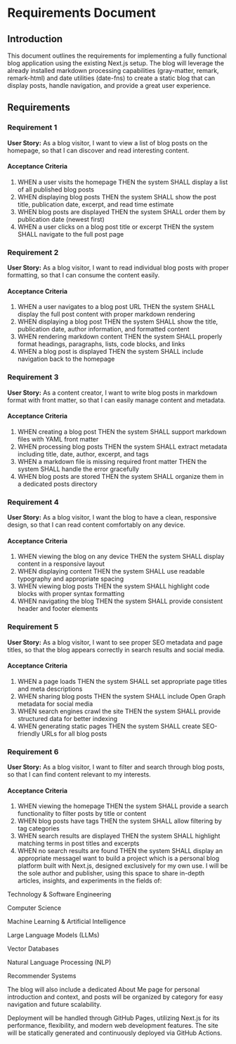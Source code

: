 # Requirements Document

## Introduction

This document outlines the requirements for implementing a fully functional blog application using the existing Next.js setup. The blog will leverage the already installed markdown processing capabilities (gray-matter, remark, remark-html) and date utilities (date-fns) to create a static blog that can display posts, handle navigation, and provide a great user experience.

## Requirements

### Requirement 1

**User Story:** As a blog visitor, I want to view a list of blog posts on the homepage, so that I can discover and read interesting content.

#### Acceptance Criteria

1. WHEN a user visits the homepage THEN the system SHALL display a list of all published blog posts
2. WHEN displaying blog posts THEN the system SHALL show the post title, publication date, excerpt, and read time estimate
3. WHEN blog posts are displayed THEN the system SHALL order them by publication date (newest first)
4. WHEN a user clicks on a blog post title or excerpt THEN the system SHALL navigate to the full post page

### Requirement 2

**User Story:** As a blog visitor, I want to read individual blog posts with proper formatting, so that I can consume the content easily.

#### Acceptance Criteria

1. WHEN a user navigates to a blog post URL THEN the system SHALL display the full post content with proper markdown rendering
2. WHEN displaying a blog post THEN the system SHALL show the title, publication date, author information, and formatted content
3. WHEN rendering markdown content THEN the system SHALL properly format headings, paragraphs, lists, code blocks, and links
4. WHEN a blog post is displayed THEN the system SHALL include navigation back to the homepage

### Requirement 3

**User Story:** As a content creator, I want to write blog posts in markdown format with front matter, so that I can easily manage content and metadata.

#### Acceptance Criteria

1. WHEN creating a blog post THEN the system SHALL support markdown files with YAML front matter
2. WHEN processing blog posts THEN the system SHALL extract metadata including title, date, author, excerpt, and tags
3. WHEN a markdown file is missing required front matter THEN the system SHALL handle the error gracefully
4. WHEN blog posts are stored THEN the system SHALL organize them in a dedicated posts directory

### Requirement 4

**User Story:** As a blog visitor, I want the blog to have a clean, responsive design, so that I can read content comfortably on any device.

#### Acceptance Criteria

1. WHEN viewing the blog on any device THEN the system SHALL display content in a responsive layout
2. WHEN displaying content THEN the system SHALL use readable typography and appropriate spacing
3. WHEN viewing blog posts THEN the system SHALL highlight code blocks with proper syntax formatting
4. WHEN navigating the blog THEN the system SHALL provide consistent header and footer elements

### Requirement 5

**User Story:** As a blog visitor, I want to see proper SEO metadata and page titles, so that the blog appears correctly in search results and social media.

#### Acceptance Criteria

1. WHEN a page loads THEN the system SHALL set appropriate page titles and meta descriptions
2. WHEN sharing blog posts THEN the system SHALL include Open Graph metadata for social media
3. WHEN search engines crawl the site THEN the system SHALL provide structured data for better indexing
4. WHEN generating static pages THEN the system SHALL create SEO-friendly URLs for all blog posts

### Requirement 6

**User Story:** As a blog visitor, I want to filter and search through blog posts, so that I can find content relevant to my interests.

#### Acceptance Criteria

1. WHEN viewing the homepage THEN the system SHALL provide a search functionality to filter posts by title or content
2. WHEN blog posts have tags THEN the system SHALL allow filtering by tag categories
3. WHEN search results are displayed THEN the system SHALL highlight matching terms in post titles and excerpts
4. WHEN no search results are found THEN the system SHALL display an appropriate messageI want to build a project which is a personal blog platform built with Next.js, designed exclusively for my own use. I will be the sole author and publisher, using this space to share in-depth articles, insights, and experiments in the fields of:

Technology & Software Engineering

Computer Science

Machine Learning & Artificial Intelligence

Large Language Models (LLMs)

Vector Databases

Natural Language Processing (NLP)

Recommender Systems

The blog will also include a dedicated About Me page for personal introduction and context, and posts will be organized by category for easy navigation and future scalability.

Deployment will be handled through GitHub Pages, utilizing Next.js for its performance, flexibility, and modern web development features. The site will be statically generated and continuously deployed via GitHub Actions.